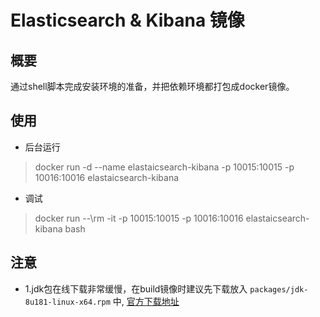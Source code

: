 # Elasticsearch & Kibana 镜像

## 概要
通过shell脚本完成安装环境的准备，并把依赖环境都打包成docker镜像。

## 使用
* 后台运行

> docker run -d \-\-name elastaicsearch-kibana -p 10015:10015 -p 10016:10016 elastaicsearch-kibana

* 调试

> docker run \--\rm -it -p 10015:10015 -p 10016:10016 elastaicsearch-kibana bash

## 注意
* 1.jdk包在线下载非常缓慢，在build镜像时建议先下载放入 `packages/jdk-8u181-linux-x64.rpm` 中, [官方下载地址](https://download.oracle.com/otn/java/jdk/8u181-b13/96a7b8442fe848ef90c96a2fad6ed6d1/jdk-8u181-linux-x64.rpm)
